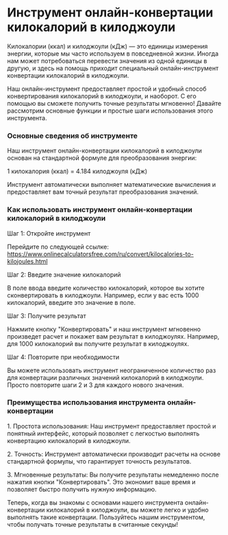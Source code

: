 Инструмент онлайн-конвертации килокалорий в килоджоули
======================================================

Килокалории (ккал) и килоджоули (кДж) — это единицы измерения энергии, которые мы часто используем в повседневной жизни. Иногда нам может потребоваться перевести значения из одной единицы в другую, и здесь на помощь приходит специальный онлайн-инструмент конвертации килокалорий в килоджоули.

Наш онлайн-инструмент предоставляет простой и удобный способ конвертирования килокалорий в килоджоули, и наоборот. С его помощью вы сможете получить точные результаты мгновенно! Давайте рассмотрим основные функции и простые шаги использования этого инструмента.

### Основные сведения об инструменте

Наш инструмент онлайн-конвертации килокалорий в килоджоули основан на стандартной формуле для преобразования энергии:

1 килокалория (ккал) = 4.184 килоджоуля (кДж)

Инструмент автоматически выполняет математические вычисления и предоставляет вам точный результат преобразования значений.

### Как использовать инструмент онлайн-конвертации килокалорий в килоджоули

Шаг 1: Откройте инструмент

Перейдите по следующей ссылке: <https://www.onlinecalculatorsfree.com/ru/convert/kilocalories-to-kilojoules.html>

Шаг 2: Введите значение килокалорий

В поле ввода введите количество килокалорий, которое вы хотите сконвертировать в килоджоули. Например, если у вас есть 1000 килокалорий, введите это значение в поле.

Шаг 3: Получите результат

Нажмите кнопку "Конвертировать" и наш инструмент мгновенно произведет расчет и покажет вам результат в килоджоулях. Например, для 1000 килокалорий вы получите результат в килоджоулях.

Шаг 4: Повторите при необходимости

Вы можете использовать инструмент неограниченное количество раз для конвертации различных значений килокалорий в килоджоули. Просто повторите шаги 2 и 3 для каждого нового значения.

### Преимущества использования инструмента онлайн-конвертации

1\. Простота использования: Наш инструмент предоставляет простой и понятный интерфейс, который позволяет с легкостью выполнять конвертацию килокалорий в килоджоули.

2\. Точность: Инструмент автоматически производит расчеты на основе стандартной формулы, что гарантирует точность результатов.

3\. Мгновенные результаты: Вы получите результаты немедленно после нажатия кнопки "Конвертировать". Это экономит ваше время и позволяет быстро получить нужную информацию.

Теперь, когда вы знакомы с основами нашего инструмента онлайн-конвертации килокалорий в килоджоули, вы можете легко и удобно выполнять такие конвертации. Пользуйтесь нашим инструментом, чтобы получать точные результаты в считанные секунды!